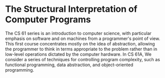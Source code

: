 # The Structural Interpretation of Computer Programs 

The CS 61 series is an introduction to computer science, with particular emphasis on software and on machines from a programmer's point of view. This first course concentrates mostly on the idea of abstraction, allowing the programmer to think in terms appropriate to the problem rather than in low-level operations dictated by the computer hardware. In CS 61A, We consider a series of techniques for controlling program complexity, such as functional programming, data abstraction, and object-oriented programming.
